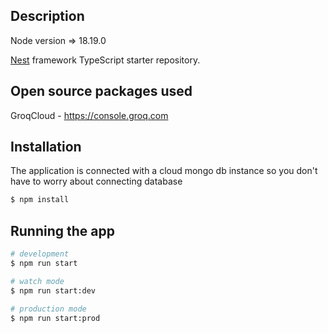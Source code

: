 ## Description

Node version => 18.19.0

[Nest](https://github.com/nestjs/nest) framework TypeScript starter repository.

## Open source packages used

GroqCloud - https://console.groq.com

## Installation

The application is connected with a cloud mongo db instance so you don't have to worry about connecting database

```bash
$ npm install
```

## Running the app

```bash
# development
$ npm run start

# watch mode
$ npm run start:dev

# production mode
$ npm run start:prod
```
